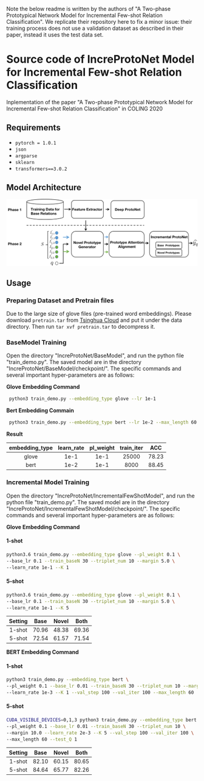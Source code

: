 Note the below readme is written by the authors of "A Two-phase Prototypical Network Model for Incremental Few-shot
Relation Classification".
We replicate their repository here to fix a minor issue: their training process does not use a validation dataset as described in their paper, instead it uses the test data set.

# Source code of IncreProtoNet Model for Incremental Few-shot Relation Classification
Inplementation of the paper "A Two-phase Prototypical Network Model for Incremental Few-shot
Relation Classification" in COLING 2020

## Requirements 

* `pytorch = 1.0.1`
* `json`
* `argparse`
* `sklearn`
* `transformers==3.0.2`

## Model Architecture

![image](https://github.com/betterAndTogether/IncreProtoNet/blob/main/model.png)

## Usage 

### Preparing Dataset and Pretrain files

Due to the large size of glove files (pre-trained word embeddings).
Please download `pretrain.tar` from [Tsinghua Cloud](https://cloud.tsinghua.edu.cn/f/58f57bda00eb40be8d10/?dl=1) 
and put it under the data directory. Then run `tar xvf pretrain.tar` to decompress it.

### BaseModel Training
Open the directory "IncreProtoNet/BaseModel", and run the python file "train_demo.py". 
The saved model are in the directory "IncreProtoNet/BaseModel/checkpoint/". 
The specific commands and several important hyper-parameters are as follows:

**Glove Embedding Command**
```bash
 python3 train_demo.py --embedding_type glove --lr 1e-1
```
**Bert Embedding Commain**
```bash
 python3 train_demo.py --embedding_type bert --lr 1e-2 --max_length 60
```
**Result**

|embedding_type| learn_rate | pl_weight| train_iter |  ACC    | 
|:------------:|:---------: | :-------:| :---------:| :------:| 
| glove        |    1e-1    |   1e-1   |    25000   |  78.23  |
| bert         |    1e-2    |   1e-1   |    8000    |  88.45  |


### Incremental Model Training 
Open the directory "IncreProtoNet/IncrementalFewShotModel", and run the python file "train_demo.py". 
The saved model are in the directory "IncreProtoNet/IncrementalFewShotModel/checkpoint/". 
The specific commands and several important hyper-parameters are as follows:

**Glove Embedding Command**
#### 1-shot 
```bash
python3.6 train_demo.py --embedding_type glove --pl_weight 0.1 \
--base_lr 0.1 --train_baseN 30 --triplet_num 10 --margin 5.0 \
--learn_rate 1e-1 --K 1 
```
#### 5-shot
```bash
python3.6 train_demo.py --embedding_type glove --pl_weight 0.1 \
--base_lr 0.1 --train_baseN 30 --triplet_num 10 --margin 5.0 \
--learn_rate 1e-1 --K 5
```
|   Setting   |   Base   |   Novel  |   Both   |
|:-----------:| :-------:| :-------:| :-------:|
|    1-shot   |   70.96  |   48.38  |   69.36  |
|    5-shot   |   72.54  |   61.57  |   71.54  |

**BERT Embedding Command**
#### 1-shot 
```bash
python3 train_demo.py --embedding_type bert \
--pl_weight 0.1 --base_lr 0.01 --train_baseN 30 --triplet_num 10 --margin 10.0 \
--learn_rate 1e-3 --K 1 --val_step 100 --val_iter 100 --max_length 60
```
#### 5-shot
```bash
CUDA_VISIBLE_DEVICES=0,1,3 python3 train_demo.py --embedding_type bert \
--pl_weight 0.1 --base_lr 0.01 --train_baseN 30 --triplet_num 10 \
--margin 10.0 --learn_rate 2e-3 --K 5 --val_step 100 --val_iter 100 \
--max_length 60 --test_Q 1
```
|   Setting   |   Base   |   Novel  |   Both   |
|:-----------:| :-------:| :-------:| :-------:|
|    1-shot   |   82.10  |   60.15  |   80.65  |
|    5-shot   |   84.64  |   65.77  |   82.26  |
